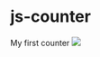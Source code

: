 # js-counter
My first counter
<img src='![image](https://user-images.githubusercontent.com/90198155/145363755-e173d62a-179b-473f-afbd-98a92ddd909f.png)
'/>
